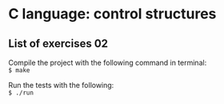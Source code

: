 <h1> C language: control structures </h1>
<h2> List of exercises 02 </h2>

Compile the project with the following command in terminal:<br>
`$ make`

Run the tests with the following:<br>
`$ ./run`